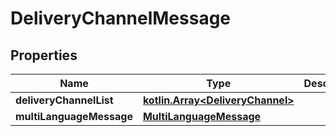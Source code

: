 # DeliveryChannelMessage

## Properties
Name | Type | Description | Notes
------------ | ------------- | ------------- | -------------
**deliveryChannelList** | [**kotlin.Array&lt;DeliveryChannel&gt;**](DeliveryChannel.md) |  |  [optional]
**multiLanguageMessage** | [**MultiLanguageMessage**](MultiLanguageMessage.md) |  |  [optional]
